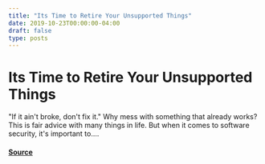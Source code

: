 ```yaml
---
title: "Its Time to Retire Your Unsupported Things"
date: 2019-10-23T00:00:00-04:00
draft: false
type: posts
---
```

# Its Time to Retire Your Unsupported Things





"If it ain't broke, don't fix it." Why mess with something that already works? This is fair advice with many things in life. But when it comes to software security, it's important to....



#### [Source](https://insights.sei.cmu.edu/blog/its-time-to-retire-your-unsupported-things/)

